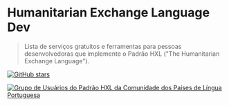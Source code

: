 # Humanitarian Exchange Language Dev

> Lista de serviços gratuitos e ferramentas para pessoas desenvolvedoras que implemente o Padrão HXL ("The Humanitarian Exchange Language").

[![GitHub stars](https://img.shields.io/github/stars/HXL-CPLP/humanitarian-exchange-language-dev?style=social)](https://github.com/HXL-CPLP/humanitarian-exchange-language-dev)

[![Grupo de Usuários do Padrão HXL da Comunidade dos Países de Língua Portuguesa](https://hxl.etica.ai/img/banner-hxl-cplp.png)](https://padrao-hxl.etica.ai/)

